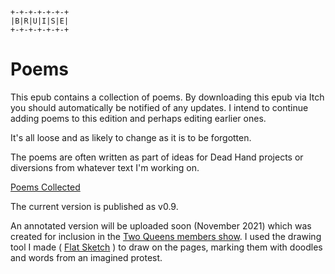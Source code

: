 
```
+-+-+-+-+-+-+
|B|R|U|I|S|E|
+-+-+-+-+-+-+
```

# Poems

This epub contains a collection of poems. By downloading this epub via Itch you should automatically be notified of any updates. I intend to continue adding poems to this edition and perhaps editing earlier ones.

It's all loose and as likely to change as it is to be forgotten.

The poems are often written as part of ideas for Dead Hand projects or diversions from whatever text I'm working on.

[Poems Collected](https://ghostglyph.itch.io/poems-collected)

The current version is published as v0.9.

An annotated version will be uploaded soon (November 2021) which was created for inclusion in the [Two Queens members show](https://2queens.com/exhibitions/two-queens-members-show-2021). I used the drawing tool I made ( [Flat Sketch](https://ghostglyph.itch.io/flat-sketch) ) to draw on the pages, marking them with doodles and words from an imagined protest.

